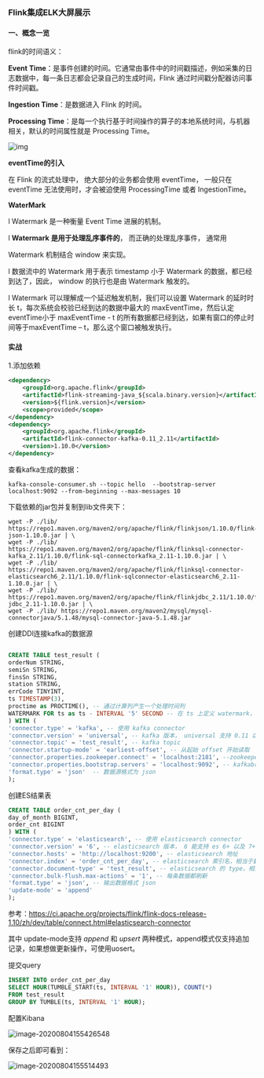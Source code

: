 ### Flink集成ELK大屏展示

####   一、概念一览

flink的时间语义：

**Event** **Time**：是事件创建的时间。它通常由事件中的时间戳描述，例如采集的日志数据中，每一条日志都会记录自己的生成时间，Flink 通过时间戳分配器访问事件时间戳。

**Ingestion Time**：是数据进入 Flink 的时间。

**Processing Time**：是每一个执行基于时间操作的算子的本地系统时间，与机器相关，默认的时间属性就是 Processing Time。

![img](https://upload-images.jianshu.io/upload_images/6178553-879bcae80f14c1bd.png?imageMogr2/auto-orient/strip|imageView2/2/format/webp)

**eventTime的引入**

在 Flink 的流式处理中， 绝大部分的业务都会使用 eventTime， 一般只在eventTime 无法使用时，才会被迫使用 ProcessingTime 或者 IngestionTime。

**WaterMark**

l Watermark 是一种衡量 Event Time 进展的机制。

l **Watermark** **是用于处理乱序事件的**， 而正确的处理乱序事件， 通常用

Watermark 机制结合 window 来实现。

l 数据流中的 Watermark 用于表示 timestamp 小于 Watermark 的数据，都已经到达了，因此， window 的执行也是由 Watermark 触发的。

l Watermark 可以理解成一个延迟触发机制，我们可以设置 Watermark 的延时时长 t，每次系统会校验已经到达的数据中最大的 maxEventTime，然后认定 eventTime小于 maxEventTime - t 的所有数据都已经到达，如果有窗口的停止时间等于maxEventTime – t，那么这个窗口被触发执行。



#### 实战

1.添加依赖

```xml
<dependency>
    <groupId>org.apache.flink</groupId>
    <artifactId>flink-streaming-java_${scala.binary.version}</artifactId>
    <version>${flink.version}</version>
    <scope>provided</scope>
</dependency>
<dependency>
    <groupId>org.apache.flink</groupId>
    <artifactId>flink-connector-kafka-0.11_2.11</artifactId>
    <version>1.10.0</version>
</dependency>
```

查看kafka生成的数据：

```shell
kafka-console-consumer.sh --topic hello  --bootstrap-server localhost:9092 --from-beginning --max-messages 10  
```

下载依赖的jar包并复制到lib文件夹下：

```shell
wget -P ./lib/ https://repo1.maven.org/maven2/org/apache/flink/flinkjson/1.10.0/flink-json-1.10.0.jar | \
wget -P ./lib/ https://repo1.maven.org/maven2/org/apache/flink/flinksql-connector-kafka_2.11/1.10.0/flink-sql-connectorkafka_2.11-1.10.0.jar | \
wget -P ./lib/ https://repo1.maven.org/maven2/org/apache/flink/flinksql-connector-elasticsearch6_2.11/1.10.0/flink-sqlconnector-elasticsearch6_2.11-1.10.0.jar | \
wget -P ./lib/ https://repo1.maven.org/maven2/org/apache/flink/flinkjdbc_2.11/1.10.0/flink-jdbc_2.11-1.10.0.jar | \
wget -P ./lib/ https://repo1.maven.org/maven2/mysql/mysql-connectorjava/5.1.48/mysql-connector-java-5.1.48.jar  
```

创建DDl连接kafka的数据源

```sql

CREATE TABLE test_result (
orderNum STRING,
semiSn STRING,
finsSn STRING,
station STRING,
errCode TINYINT,
ts TIMESTAMP(3),
proctime as PROCTIME(), -- 通过计算列产生一个处理时间列
WATERMARK FOR ts as ts - INTERVAL '5' SECOND -- 在 ts 上定义 watermark， ts 成为事件时间列
) WITH (
'connector.type' = 'kafka', -- 使用 kafka connector
'connector.version' = 'universal', -- kafka 版本， universal 支持 0.11 以上的版本
'connector.topic' = 'test_result', -- kafka topic
'connector.startup-mode' = 'earliest-offset', -- 从起始 offset 开始读取
'connector.properties.zookeeper.connect' = 'localhost:2181', --zookeeper 地址
'connector.properties.bootstrap.servers' = 'localhost:9092', -- kafkabroker 地址
'format.type' = 'json'  -- 数据源格式为 json
);  
```





创建ES结果表

```sql
CREATE TABLE order_cnt_per_day (
day_of_month BIGINT,
order_cnt BIGINT
) WITH (
'connector.type' = 'elasticsearch', -- 使用 elasticsearch connector
'connector.version' = '6', -- elasticsearch 版本， 6 能支持 es 6+ 以及 7+ 版本
'connector.hosts' = 'http://localhost:9200', -- elasticsearch 地址
'connector.index' = 'order_cnt_per_day', -- elasticsearch 索引名，相当于数据库的表名
'connector.document-type' = 'test_result', -- elasticsearch 的 type，相当于数据库的库名
'connector.bulk-flush.max-actions' = '1', -- 每条数据都刷新
'format.type' = 'json', -- 输出数据格式 json
'update-mode' = 'append'
);  
```

参考：https://ci.apache.org/projects/flink/flink-docs-release-1.10/zh/dev/table/connect.html#elasticsearch-connector

其中 update-mode支持 *append*  和 *upsert* 两种模式，append模式仅支持追加记录，如果想做更新操作，可使用uosert。

提交query

```sql
INSERT INTO order_cnt_per_day
SELECT HOUR(TUMBLE_START(ts, INTERVAL '1' HOUR)), COUNT(*)
FROM test_result
GROUP BY TUMBLE(ts, INTERVAL '1' HOUR);  
```

配置Kibana

![image-20200804155426548](C:\Users\caiguoqing\AppData\Roaming\Typora\typora-user-images\image-20200804155426548.png)

保存之后即可看到：

![image-20200804155514493](C:\Users\caiguoqing\AppData\Roaming\Typora\typora-user-images\image-20200804155514493.png)